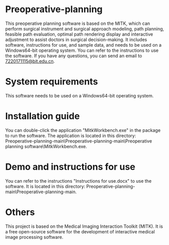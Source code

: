 # Preoperative-planning
  This preoperative planning software is based on the MITK, which can perform surgical instrument and surgical approach modeling, path planning, feasible path evaluation, optimal path rendering display and interactive adjustment to assist doctors in surgical decision-making. 
  It includes software, instructions for use, and sample data, and needs to be used on a Windows64-bit operating system. You can refer to the instructions to use the software. 
  If you have any questions, you can send an email to 7220171115@bit.edu.cn.
# System requirements
  This software needs to be used on a Windows64-bit operating system.
# Installation guide
  You can double-click the application "MitkWorkbench.exe" in the package to run the software. The application is located in this directory: Preoperative-planning-main\Preoperative-planning-main\Preoperative planning software\MitkWorkbench.exe.
# Demo and instructions for use
  You can refer to the instructions "Instructions for use.docx" to use the software. It is located in this directory: Preoperative-planning-main\Preoperative-planning-main.
# Others
  This project is based on the Medical Imaging Interaction Toolkit (MITK). It is a free open-source software for the development of interactive medical image processing software.
